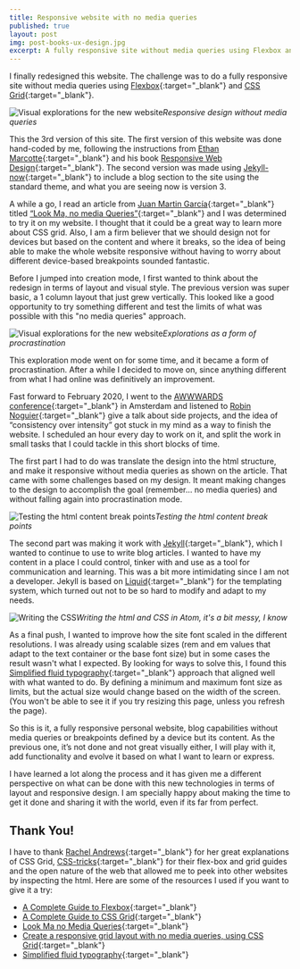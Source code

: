 ```yaml
---
title: Responsive website with no media queries
published: true
layout: post
img: post-books-ux-design.jpg
excerpt: A fully responsive site without media queries using Flexbox and CSS Grid.
---
```

I finally redesigned this website. The challenge was to do a fully responsive site without media queries using [Flexbox](https://css-tricks.com/snippets/css/a-guide-to-flexbox/){:target="_blank"} and [CSS Grid](https://css-tricks.com/snippets/css/complete-guide-grid/){:target="_blank"}.

![Visual explorations for the new  website]({{site.baseurl}}/images/responsive-no-media.gif)*Responsive design without media queries*

This the 3rd version of this site. The first version of this website was done hand-coded by me, following the instructions from [Ethan Marcotte](https://ethanmarcotte.com){:target="_blank"} and his book [Responsive Web Design](https://abookapart.com/products/responsive-web-design){:target="_blank"}. The second version was made using [ Jekyll-now](https://www.jekyllnow.com){:target="_blank"} to include a blog section to the site using the standard theme, and what you are seeing now is version 3.

A while a go, I read an article from [Juan Martin García](https://www.juangarcia.design){:target="_blank"} titled [“Look Ma, no media Queries”](https://css-tricks.com/look-ma-no-media-queries-responsive-layouts-using-css-grid/){:target="_blank"} and I was determined to try it on my website. I thought that it could be a great way to learn more about CSS grid. Also, I am a firm believer that we should design not for devices but based on the content and where it breaks, so the idea of being able to make the whole website responsive without having to worry about different device-based breakpoints sounded fantastic.

Before I jumped into creation mode, I first wanted to think about the redesign in terms of layout and visual style. The previous version was super basic, a 1 column layout that just grew vertically. This looked like a good opportunity to try something different and test the limits of what was possible with this "no media queries" approach.

![Visual explorations for the new  website]({{site.baseurl}}/images/post-responsive-explorations.jpg)*Explorations as a form of procrastination*

This exploration mode went on for some time, and it became a form of procrastination. After a while I decided to move on, since anything different from what I had online was definitively an improvement.

Fast forward to February 2020, I went to the [AWWWARDS conference](https://conference.awwwards.com){:target="_blank"} in Amsterdam and listened to [Robin Noguier](https://robin-noguier.com){:target="_blank"} give a talk about side projects, and the idea of “consistency over intensity” got stuck in my mind as a way to finish the website. I scheduled an hour every day to work on it, and split the work in small tasks that I could tackle in this short blocks of time.

The first part I had to do was translate the design into the html structure, and make it responsive without media queries as shown on the article. That came with some challenges based on my design. It meant making changes to the design to accomplish the goal (remember… no media queries) and without falling again into procrastination mode.

![Testing the html content break points]({{site.baseurl}}/images/video-responsive-no-media2.gif)*Testing the html content break points*

The second part was making it work with [Jekyll](https://jekyllrb.com){:target="_blank"}, which I wanted to continue to use to write blog articles. I wanted to have my content in a place I could control, tinker with and use as a tool for communication and learning. This was a bit more intimidating since I am not a developer. Jekyll is based on [Liquid](https://shopify.github.io/liquid/){:target="_blank"} for the templating system, which turned out not to be so hard to modify and adapt to my needs.

![Writing the CSS]({{site.baseurl}}/images/post-responsive-css-atom.png)*Writing the html and CSS in Atom, it's a bit messy, I know*

As a final push, I wanted to improve how the site font scaled in the different resolutions. I was already using scalable sizes (rem and em values that adapt to the text container or the base font size) but in some cases the result wasn't what I expected. By looking for ways to solve this, I found this [Simplified fluid typography](https://css-tricks.com/simplified-fluid-typography/){:target="_blank"} approach that aligned well with what wanted to do. By defining a minimum and maximum font size as limits, but the actual size would change based on the width of the screen. (You won't be able to see it if you try resizing this page, unless you refresh the page).

So this is it, a fully responsive personal website, blog capabilities without media queries or breakpoints defined by a device but its content. As the previous one, it’s not done and not great visually either, I will play with it, add functionality and evolve it based on what I want to learn or express.

I have learned a lot along the process and it has given me a different perspective on what can be done with this new technologies in terms of layout and responsive design. I am specially happy about making the time to get it done and sharing it with the world, even if its far from perfect.

## Thank You!

I have to thank [Rachel Andrews](https://rachelandrew.co.uk){:target="_blank"} for her great explanations of CSS Grid, [CSS-tricks](https://css-tricks.com){:target="_blank"} for their flex-box and grid guides and the open nature of the web that allowed me to peek into other websites by inspecting the html. Here are some of the resources I used if you want to give it a try:

- [A Complete Guide to Flexbox](https://css-tricks.com/snippets/css/a-guide-to-flexbox/){:target="_blank"}
- [A Complete Guide to CSS Grid](https://css-tricks.com/snippets/css/complete-guide-grid/){:target="_blank"}
- [Look Ma no Media Queries](https://css-tricks.com/look-ma-no-media-queries-responsive-layouts-using-css-grid/){:target="_blank"}
- [Create a responsive grid layout with no media queries, using CSS Grid](https://hankchizljaw.com/wrote/create-a-responsive-grid-layout-with-no-media-queries-using-css-grid/){:target="_blank"}
- [Simplified fluid typography](https://css-tricks.com/simplified-fluid-typography/){:target="_blank"}
